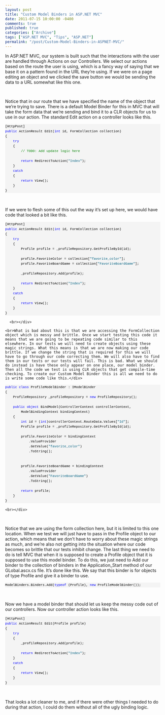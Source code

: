 ```yaml
---
layout: post
title: "Custom Model Binders in ASP.NET MVC"
date: 2011-07-15 10:00:00 -0400
comments: true
published: true
categories: ["Archive"]
tags: ["ASP.NET MVC", "Tips", "ASP.NET"]
permalink: "/post/Custom-Model-Binders-in-ASPNET-MVC/"
---
```

<!-- more -->



<p>In ASP.NET MVC, our system is built such that the interactions with the user are handled through Actions on our Controllers. We select our actions based on the route the user is using, which is a fancy way of saying that we base it on a pattern found in the URL they’re using. If we were on a page editing an object and we clicked the save button we would be sending the data to a URL somewhat like this one.</p>  <p>&nbsp;</p>  <p>Notice that in our route that we have specified the name of the object that we’re trying to save. There is a default Model Binder for this in MVC that will take the form data that we’re sending and bind it to a CLR objects for us to use in our action. The standard Edit action on a controller looks like this.</p>  <div id="codeSnippetWrapper">   <pre style="border-bottom-style: none; text-align: left; padding-bottom: 0px; line-height: 12pt; background-color: #f4f4f4; margin: 0em; border-left-style: none; padding-left: 0px; width: 100%; padding-right: 0px; font-family: 'Courier New', courier, monospace; direction: ltr; border-top-style: none; color: black; border-right-style: none; font-size: 8pt; overflow: visible; padding-top: 0px" id="codeSnippet">[HttpPost]<br><span style="color: #0000ff">public</span> ActionResult Edit(<span style="color: #0000ff">int</span> id, FormCollection collection)<br>{<br>    <span style="color: #0000ff">try</span><br>    {<br>        <span style="color: #008000">// TODO: Add update logic here</span><br> <br>        <span style="color: #0000ff">return</span> RedirectToAction(<span style="color: #006080">"Index"</span>);<br>    }<br>    <span style="color: #0000ff">catch</span><br>    {<br>        <span style="color: #0000ff">return</span> View();<br>    }<br>}<br></pre>

  <br></div>

<p>If we were to flesh some of this out the way it’s set up here, we would have code that looked a bit like this.</p>

<div id="codeSnippetWrapper">
  <div id="codeSnippetWrapper">
    <div id="codeSnippetWrapper">
      <pre style="border-bottom-style: none; text-align: left; padding-bottom: 0px; line-height: 12pt; background-color: #f4f4f4; margin: 0em; border-left-style: none; padding-left: 0px; width: 100%; padding-right: 0px; font-family: 'Courier New', courier, monospace; direction: ltr; border-top-style: none; color: black; border-right-style: none; font-size: 8pt; overflow: visible; padding-top: 0px" id="codeSnippet">[HttpPost]<br><span style="color: #0000ff">public</span> ActionResult Edit(<span style="color: #0000ff">int</span> id, FormCollection collection)<br>{<br>    <span style="color: #0000ff">try</span><br>    {<br>        Profile profile = _profileRepository.GetProfileById(id);<br><br>        profile.FavoriteColor = collection[<span style="color: #006080">"favorite_color"</span>];<br>        profile.FavoriteBoardGame = collection[<span style="color: #006080">"FavoriteBoardGame"</span>];<br><br>        _profileRepository.Add(profile);<br><br>        <span style="color: #0000ff">return</span> RedirectToAction(<span style="color: #006080">"Index"</span>);<br>    }<br>    <span style="color: #0000ff">catch</span><br>    {<br>        <span style="color: #0000ff">return</span> View();<br>    }<br>}<br></pre>

      <br></div>

    <br>What is bad about this is that we are accessing the FormCollection object which is messy and brittle. Once we start testing this code it means that we are going to be repeating code similar to this elsewhere. In our tests we will need to create objects using these magic strings. What this means is that we are now making our code brittle. If we change the string that is required for this we will have to go through our code correcting them. We will also have to find them in our tests or our tests will fail. This is bad. What we should do instead is have these only appear on one place, our model binder. Then all the code we test is using CLR objects that get compile-time checking. To create our Custom Model Binder this is all we need to do is write some code like this.</div>
</div>

<div id="codeSnippetWrapper">
  <div id="codeSnippetWrapper">
    <pre style="border-bottom-style: none; text-align: left; padding-bottom: 0px; line-height: 12pt; background-color: #f4f4f4; margin: 0em; border-left-style: none; padding-left: 0px; width: 100%; padding-right: 0px; font-family: 'Courier New', courier, monospace; direction: ltr; border-top-style: none; color: black; border-right-style: none; font-size: 8pt; overflow: visible; padding-top: 0px" id="codeSnippet"><span style="color: #0000ff">public</span> <span style="color: #0000ff">class</span> ProfileModelBinder : IModelBinder<br>{<br>    ProfileRepository _profileRepository = <span style="color: #0000ff">new</span> ProfileRepository();<br><br>    <span style="color: #0000ff">public</span> <span style="color: #0000ff">object</span> BindModel(ControllerContext controllerContext, <br>        ModelBindingContext bindingContext)<br>    {<br>        <span style="color: #0000ff">int</span> id = (<span style="color: #0000ff">int</span>)controllerContext.RouteData.Values[<span style="color: #006080">"Id"</span>];<br>        Profile profile = _profileRepository.GetProfileById(id);<br><br>        profile.FavoriteColor = bindingContext<br>            .ValueProvider<br>            .GetValue(<span style="color: #006080">"favorite_color"</span>)<br>            .ToString();<br><br><br>        profile.FavoriteBoardGame = bindingContext<br>            .ValueProvider<br>            .GetValue(<span style="color: #006080">"FavoriteBoardGame"</span>)<br>            .ToString();<br><br>        <span style="color: #0000ff">return</span> profile;<br>    }<br>}<br></pre>

    <br></div>

  <div>&nbsp;</div>
</div>

<p>Notice that we are using the form collection here, but it is limited to this one location. When we test we will just have to pass in the Profile object to our action, which means that we don’t have to worry about these magic strings as much, and we’re also not getting into the situation where our code becomes so brittle that our tests inhibit change. The last thing we need to do is tell MVC that when it is supposed to create a Profile object that it is supposed to use this model binder. To do this, we just need to Add our binder to the collection of binders in the Application_Start method of our GLobal.ascx.cs file. It’s done like this. We say that this binder is for objects of type Profile and give it a binder to use.</p>

<div id="codeSnippetWrapper">
  <pre style="border-bottom-style: none; text-align: left; padding-bottom: 0px; line-height: 12pt; background-color: #f4f4f4; margin: 0em; border-left-style: none; padding-left: 0px; width: 100%; padding-right: 0px; font-family: 'Courier New', courier, monospace; direction: ltr; border-top-style: none; color: black; border-right-style: none; font-size: 8pt; overflow: visible; padding-top: 0px" id="codeSnippet">ModelBinders.Binders.Add(<span style="color: #0000ff">typeof</span> (Profile), <span style="color: #0000ff">new</span> ProfileModelBinder());</pre>

  <br></div>

<p>Now we have a model binder that should let us keep the messy code out of our controllers. Now our controller action looks like this.</p>

<div id="codeSnippetWrapper">
  <pre style="border-bottom-style: none; text-align: left; padding-bottom: 0px; line-height: 12pt; background-color: #f4f4f4; margin: 0em; border-left-style: none; padding-left: 0px; width: 100%; padding-right: 0px; font-family: 'Courier New', courier, monospace; direction: ltr; border-top-style: none; color: black; border-right-style: none; font-size: 8pt; overflow: visible; padding-top: 0px" id="codeSnippet">[HttpPost]<br><span style="color: #0000ff">public</span> ActionResult Edit(Profile profile)<br>{<br>    <span style="color: #0000ff">try</span><br>    {<br>        _profileRepository.Add(profile);<br><br>        <span style="color: #0000ff">return</span> RedirectToAction(<span style="color: #006080">"Index"</span>);<br>    }<br>    <span style="color: #0000ff">catch</span><br>    {<br>        <span style="color: #0000ff">return</span> View();<br>    }<br>}<br></pre>

  <br></div>

<p>That looks a lot cleaner to me, and if there were other things I needed to do during that action, I could do them without all of the ugly binding logic.</p>
